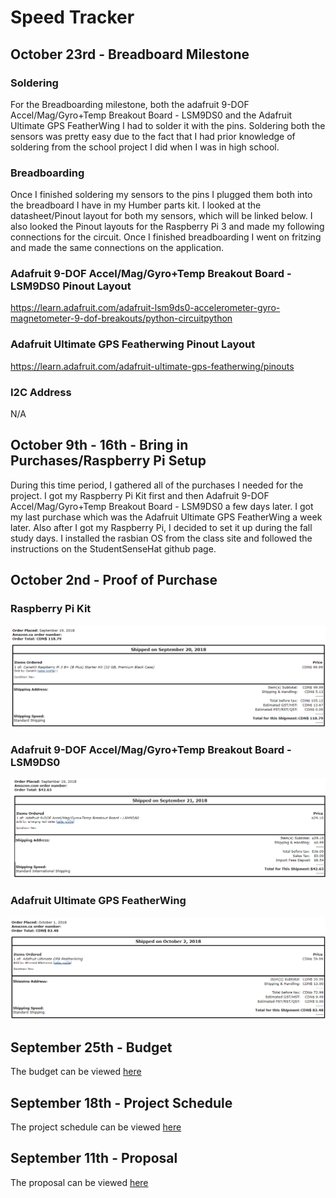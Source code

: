 # Speed Tracker

## October 23rd - Breadboard Milestone
### Soldering 
For the Breadboarding milestone, both the adafruit 9-DOF Accel/Mag/Gyro+Temp Breakout Board - LSM9DS0 and the Adafruit Ultimate GPS FeatherWing I had to solder it with the pins. Soldering both the sensors was pretty easy due to the fact that I had prior knowledge of soldering from the school project I did when I was in high school. 

### Breadboarding 
Once I finished soldering my sensors to the pins I plugged them both into the breadboard I have in my Humber parts kit. I looked at the datasheet/Pinout layout for both my sensors, which will be linked below. I also looked the Pinout layouts for the Raspberry Pi 3 and made my following connections for the circuit. Once I finished breadboarding I went on fritzing and made the same connections on the application.

### Adafruit 9-DOF Accel/Mag/Gyro+Temp Breakout Board - LSM9DS0 Pinout Layout
https://learn.adafruit.com/adafruit-lsm9ds0-accelerometer-gyro-magnetometer-9-dof-breakouts/python-circuitpython

### Adafruit Ultimate GPS Featherwing Pinout Layout
https://learn.adafruit.com/adafruit-ultimate-gps-featherwing/pinouts

### I2C Address 
N/A

## October 9th - 16th - Bring in Purchases/Raspberry Pi Setup 
During this time period, I gathered all of the purchases I needed for the project. I got my Raspberry Pi Kit first and then Adafruit 9-DOF Accel/Mag/Gyro+Temp Breakout Board - LSM9DS0 a few days later. I got my last purchase which was the Adafruit Ultimate GPS FeatherWing a week later. Also after I got my Raspberry Pi, I decided to set it up during the fall study days. I installed the rasbian OS from the class site and followed the instructions on the StudentSenseHat github page.

## October 2nd - Proof of Purchase
### Raspberry Pi Kit
![Raspberry Pi](https://github.com/Zhillp/SpeedTracker/blob/master/Documentations/Invoice/pi.PNG)

### Adafruit 9-DOF Accel/Mag/Gyro+Temp Breakout Board - LSM9DS0
![Accel/Mag/Gyro+Temp board](https://github.com/Zhillp/SpeedTracker/blob/master/Documentations/Invoice/Sensor.PNG)

### Adafruit Ultimate GPS FeatherWing
![GPS](https://github.com/Zhillp/SpeedTracker/blob/master/Documentations/Invoice/gps.PNG)

## September 25th - Budget
The budget can be viewed [here](https://github.com/Zhillp/SpeedTracker/blob/master/Documentations/Purchases.xlsx)

## September 18th - Project Schedule 
The project schedule can be viewed [here](https://github.com/Zhillp/SpeedTracker/blob/master/Documentations/Project1.mpp)

## September 11th - Proposal  
The proposal can be viewed [here]()
